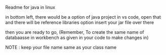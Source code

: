 Readme for java in linux

in bottom left, there would be a option of java project in vs code, open that and there will be reference libraries option insert your jar file over there

then you are ready to go, (Remember, To create the same name of databaasse in workbench as given in your code to make changes in)


NOTE : keep your file name same as your class name 
